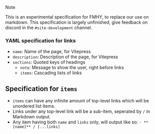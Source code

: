 > [!NOTE]
> This is an experimental specification for FMHY, to replace our use on markdown.
> This specification is largely unfinished, give feedback on discord in the `#site-development` channel.

### YAML specification for links

- `name`: Name of the page, for Vitepress
- `description`: Description of the page, for Vitepress
- `sections`: Quoted keys of headings
  - `note`: Message to show the user, right before links
  - `items`: Cascading lists of links

## Specification for `items`

- `items` can have any infinite amount of top-level links which will be unordered list items.
- Links under any top-level link will be a sub-item, seperated by `/` in Markdown output.
- Any item having both `name` and `links` only, will output like so: `- **[name]** / [...links]`
